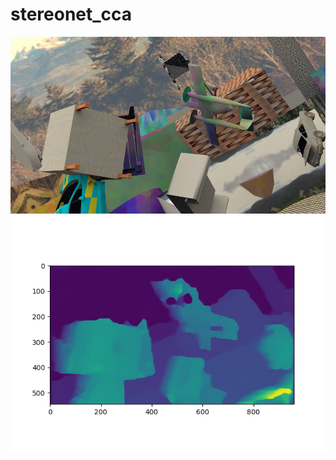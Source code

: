 # stereonet_cca
![Image text](https://github.com/zcy5417/stereonet_cca/blob/master/CC_2D_flything_one_conv_01_lambda/test/train_left.png)
![Image text](https://github.com/zcy5417/stereonet_cca/blob/master/Figure_1.png)
